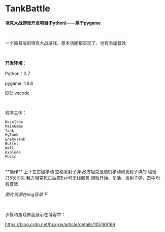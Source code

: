 # TankBattle

**坦克大战游戏开发项目(Python)**——**基于pygame**

</br>

一个简易版的坦克大战游戏，基本功能都实现了，也有添加音效

</br>

**开发环境：**

Python：3.7

pygame: 1.9.6

IDE: vscode

</br>

程序主体：

```
BaseItem
MainGame
Tank
MyTank
EnemyTank
Bullet
Wall
Explode
Music
```
</br>
**操作**
  上下左右键移动
  空格发射子弹
  敌方坦克是随机移动和发射子弹的
  墙壁打5次消失
  我方坦克死亡后按Esc可无线服务
  游戏开始、复活、发射子弹、击中均有音效
 
</br>

*图片资源在img目录下*

</br>

步骤和游戏界面展示在博客中：

https://blog.csdn.net/hxxjxw/article/details/105169166
